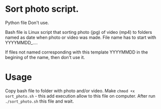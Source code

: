 # Sort photo script.

Python file Don't use.

Bash file is Linux script that sorting photo (jpg) of video (mp4) to folders named as date when photo or video was made. File name has to start with YYYYMMDD_....

If files not named corresponding with this template YYYYMMDD in the begining of the name, then don't use it.

# Usage
Copy bash file to folder with photo and/or video. Make `chmod +x sort_photo.sh` - this add execution allow to this file on computer. After run `./sort_photo.sh` this file and wait.
